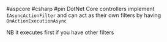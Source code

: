 #aspcore #csharp  #pin DotNet Core controllers implement `IAsyncActionFilter` and can act as their own filters by having `OnActionExecutionAsync` 

NB it executes first if you have other filters